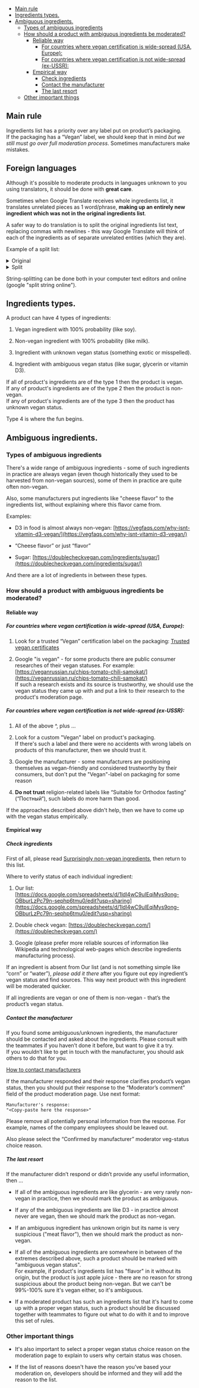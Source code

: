 *   [Main rule](#Howtomoderateveganstatusesofproducts-Mainrule)
*   [Ingredients types.](#Howtomoderateveganstatusesofproducts-Ingredientstypes.)
*   [Ambiguous ingredients.](#Howtomoderateveganstatusesofproducts-Ambiguousingredients.)
    *   [Types of ambiguous ingredients](#Howtomoderateveganstatusesofproducts-Typesofambiguousingredients)
    *   [How should a product with ambiguous ingredients be moderated?](#Howtomoderateveganstatusesofproducts-Howshouldaproductwithambiguousingredientsbemoderated?)
        *   [Reliable way](#Howtomoderateveganstatusesofproducts-Reliableway)
            *   [For countries where vegan certification is wide-spread (USA, Europe):](#Howtomoderateveganstatusesofproducts-Forcountrieswherevegancertificationiswide-spread(USA,Europe):)
            *   [For countries where vegan certification is not wide-spread (ex-USSR):](#Howtomoderateveganstatusesofproducts-Forcountrieswherevegancertificationisnotwide-spread(ex-USSR):)
        *   [Empirical way](#Howtomoderateveganstatusesofproducts-Empiricalway)
            *   [Check ingredients](#Howtomoderateveganstatusesofproducts-Checkingredients)
            *   [Contact the manufacturer](#Howtomoderateveganstatusesofproducts-Contactthemanufacturer)
            *   [The last resort](#Howtomoderateveganstatusesofproducts-Thelastresort)
    *   [Other important things](#Howtomoderateveganstatusesofproducts-Otherimportantthings)

## Main rule

Ingredients list has a priority over any label put on product’s packaging.  
If the packaging has a “Vegan” label, we should keep that in mind _but we still must go over full moderation process_. Sometimes manufacturers make mistakes.

## Foreign languages

Although it's possible to moderate products in languages unknown to you using translators, it should be done with **great care**.

Sometimes when Google Translate receives whole ingredients list, it translates unrelated pieces as 1 word/phrase, **making up an entirely new ingredient which was not in the original ingredients list**.

A safer way to do translation is to split the original ingredients list text, replacing commas with newlines - this way Google Translate will think of each of the ingredients as of separate unrelated entities (which they are).

Example of a split list:
<details>
  <summary>Original</summary>
   
```
  Ρεβιθι 5%, ελαιολαδο 3% , φακη, νερο, καρυδελαιο, μεθυλοκυτταρiνη εκχυλισμα μαγιάς, εκχυλισμα μπαχαρικων (πιπερι, σκορδο, μοσχοκαρυδο) , δεξτροζη, μπαχαρικά, σακχαρα, καραμελα , μαλτοδεξτρινη, αλατι, αρτυμακαπνιστου τροφιμου, πυκνωτικο μεσο καραγεννανη. χρωστικη: e172 . συντηρητικο: σορβικο καλιο
```
   
</details>
<details>
  <summary>Split</summary>

```
Ρεβιθι 5%
ελαιολαδο 3% 
φακη
νερο
καρυδελαιο
μεθυλοκυτταρiνη εκχυλισμα μαγιάς
εκχυλισμα μπαχαρικων
πιπερι
σκορδο
μοσχοκαρυδο
δεξτροζη
μπαχαρικά
σακχαρα
καραμελα 
μαλτοδεξτρινη
αλατι
αρτυμακαπνιστου τροφιμου
πυκνωτικο μεσο καραγεννανη
χρωστικη: e172
συντηρητικο: σορβικο καλιο  
```

</details>

String-splitting can be done both in your computer text editors and online (google "split string online").

## Ingredients types.

A product can have 4 types of ingredients:

1.  Vegan ingredient with 100% probability (like soy).
    
2.  Non-vegan ingredient with 100% probability (like milk).
    
3.  Ingredient with unknown vegan status (something exotic or misspelled).
    
4.  Ingredient with ambiguous vegan status (like sugar, glycerin or vitamin D3).
    

If all of product's ingredients are of the type 1 then the product is vegan.  
If any of product's ingredients are of the type 2 then the product is non-vegan.  
If any of product's ingredients are of the type 3 then the product has unknown vegan status.

Type 4 is where the fun begins.

## Ambiguous ingredients.

### Types of ambiguous ingredients

There's a wide range of ambiguous ingredients - some of such ingredients in practice are always vegan (even though historically they used to be harvested from non-vegan sources), some of them in practice are quite often non-vegan.

Also, some manufacturers put ingredients like "cheese flavor" to the ingredients list, without explaining where this flavor came from.

Examples:

*   D3 in food is almost always non-vegan: [https://vegfaqs.com/why-isnt-vitamin-d3-vegan/](https://vegfaqs.com/why-isnt-vitamin-d3-vegan/)
    
*   “Cheese flavor” or just “flavor”
    
*   Sugar: [https://doublecheckvegan.com/ingredients/sugar/](https://doublecheckvegan.com/ingredients/sugar/)
    

And there are a lot of ingredients in between these types.

### How should a product with ambiguous ingredients be moderated?

#### Reliable way

##### For countries where vegan certification is wide-spread (USA, Europe):

1.  Look for a trusted “Vegan” certification label on the packaging: [Trusted vegan certificates](trusted-vegan-certificates.md)
    
2.  Google "is <product name> vegan" - for some products there are public consumer researches of their vegan statuses. For example: [https://veganrussian.ru/chips-tomato-chili-samokat/](https://veganrussian.ru/chips-tomato-chili-samokat/)  
    If such a research exists and its source is trustworthy, we should use the vegan status they came up with and put a link to their research to the product's moderation page.
    

##### For countries where vegan certification is not wide-spread (ex-USSR):

1.  All of the above ^, plus …
    
2.  Look for a custom "Vegan" label on product's packaging.  
    If there's such a label and there were no accidents with wrong labels on products of this manufacturer, then we should trust it.
    
3.  Google the manufacturer - some manufacturers are positioning themselves as vegan-friendly and considered trustworthy by their consumers, but don't put the "Vegan"-label on packaging for some reason
    
4.  **Do not trust** religion-related labels like “Suitable for Orthodox fasting” (“Постный“), such labels do more harm than good.
    

If the approaches described above didn't help, then we have to come up with the vegan status empirically.

#### Empirical way

##### Check ingredients

First of all, please read [Surprisingly non-vegan ingredients](surprisingly-non-vegan-ingredients.md), then return to this list.

Where to verify status of each individual ingredient:

1.  Our list: [https://docs.google.com/spreadsheets/d/1ldl4wC9uIEqiMys9ong-OBburLzPc79n-sephp6tmu0/edit?usp=sharing](https://docs.google.com/spreadsheets/d/1ldl4wC9uIEqiMys9ong-OBburLzPc79n-sephp6tmu0/edit?usp=sharing)
    
2.  Double check vegan: [https://doublecheckvegan.com/](https://doublecheckvegan.com/)
    
3.  Google (please prefer more reliable sources of information like Wikipedia and technological web-pages which describe ingredients manufacturing process).
    

If an ingredient is absent from Our list (and is not something simple like “corn” or “water”), _please add it there_ after you figure out еру ingredient’s vegan status and find sources. This way next product with this ingredient will be moderated quicker.

If all ingredients are vegan or one of them is non-vegan - that’s the product’s vegan status.

##### Contact the manufacturer

If you found some ambiguous/unknown ingredients, the manufacturer should be contacted and asked about the ingredients. Please consult with the teammates if you haven’t done it before, but want to give it a try.  
If you wouldn’t like to get in touch with the manufacturer, you should ask others to do that for you.

[How to contact manufacturers](how-to-contact-manufacturers.md)

If the manufacturer responded and their response clarifies product’s vegan status, then you should put their response to the “Moderator’s comment” field of the product moderation page. Use next format:

```
Manufacturer's response:
"<Copy-paste here the response>"
```

Please remove all potentially personal information from the response. For example, names of the company employees should be leaved out.

Also please select the “Confirmed by manufacturer” moderator veg-status choice reason.

##### The last resort

If the manufacturer didn’t respond or didn’t provide any useful information, then …

*   If all of the ambiguous ingredients are like glycerin - are very rarely non-vegan in practice, then we should mark the product as ambiguous.
    
*   If any of the ambiguous ingredients are like D3 - in practice almost never are vegan, then we should mark the product as non-vegan.
    
*   If an ambiguous ingredient has unknown origin but its name is very suspicious ("meat flavor"), then we should mark the product as non-vegan.
    
*   If all of the ambiguous ingredients are somewhere in between of the extremes described above, such a product should be marked with "ambiguous vegan status".  
    For example, if product's ingredients list has "flavor" in it without its origin, but the product is just apple juice - there are no reason for strong suspicious about the product being non-vegan. But we can't be 99%-100% sure it's vegan either, so it's ambiguous.
    
*   If a moderated product has such an ingredients list that it's hard to come up with a proper vegan status, such a product should be discussed together with teammates to figure out what to do with it and to improve this set of rules.
    

### Other important things

*   It's also important to select a proper vegan status choice reason on the moderation page to explain to users why certain status was chosen.
    
*   If the list of reasons doesn't have the reason you’ve based your moderation on, developers should be informed and they will add the reason to the list.
